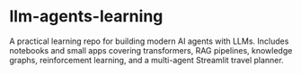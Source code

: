 # llm-agents-learning
A practical learning repo for building modern AI agents with LLMs. Includes notebooks and small apps covering transformers, RAG pipelines, knowledge graphs, reinforcement learning, and a multi-agent Streamlit travel planner.
